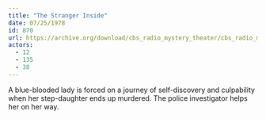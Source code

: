 ```yaml
---
title: "The Stranger Inside"
date: 07/25/1978
id: 870
url: https://archive.org/download/cbs_radio_mystery_theater/cbs_radio_mystery_theater-0851-0900.zip/cbs_radio_mystery_theater-0851-0900%2Fcbsrmt_0870_the_stranger_inside.mp3
actors:
  - 12
  - 135
  - 38
---
```

A blue-blooded lady is forced on a journey of self-discovery and culpability when her step-daughter ends up murdered. The police investigator helps her on her way.